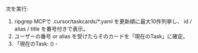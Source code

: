 次を実行:
1) ripgrep MCPで .cursor/taskcards/*.yaml を更新順に最大10件列挙し、
   id / alias / title を番号付きで表示。
2) ユーザーの番号 or alias を受けたらそのカードを「現在のTask」に確定。
3) 「現在のTask: <id> (<alias>) - <title>」のみを返す。
